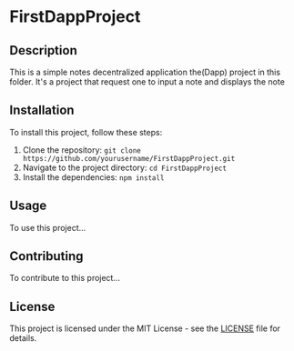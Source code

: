 # FirstDappProject

## Description

This is a simple notes decentralized application the(Dapp) project in this folder. It's a project that request one to input a note and displays the note

## Installation

To install this project, follow these steps:

1. Clone the repository: `git clone https://github.com/yourusername/FirstDappProject.git`
2. Navigate to the project directory: `cd FirstDappProject`
3. Install the dependencies: `npm install`

## Usage

To use this project...

## Contributing

To contribute to this project...

## License

This project is licensed under the MIT License - see the [LICENSE](./license) file for details.